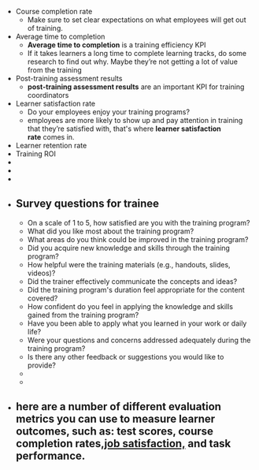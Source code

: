 - Course completion rate
	- Make sure to set clear expectations on what employees will get out of training.
- Average time to completion
	- **Average time to completion** is a training efficiency KPI
	- If it takes learners a long time to complete learning tracks, do some research to find out why. Maybe they’re not getting a lot of value from the training
- Post-training assessment results
	- **post-training assessment results** are an important KPI for training coordinators
- Learner satisfaction rate
	- Do your employees enjoy your training programs?
	- employees are more likely to show up and pay attention in training that they’re satisfied with, that's where **learner satisfaction rate** comes in.
- Learner retention rate
- Training ROI
-
-
-
- ## Survey questions for trainee
	- On a scale of 1 to 5, how satisfied are you with the training program?
	- What did you like most about the training program?
	- What areas do you think could be improved in the training program?
	- Did you acquire new knowledge and skills through the training program?
	- How helpful were the training materials (e.g., handouts, slides, videos)?
	- Did the trainer effectively communicate the concepts and ideas?
	- Did the training program's duration feel appropriate for the content covered?
	- How confident do you feel in applying the knowledge and skills gained from the training program?
	- Have you been able to apply what you learned in your work or daily life?
	- Were your questions and concerns addressed adequately during the training program?
	- Is there any other feedback or suggestions you would like to provide?
	-
	-
- here are a number of different evaluation metrics you can use to measure learner outcomes, such as: test scores, course completion rates,[job satisfaction,](https://www.simplilearn.com/ways-to-fall-in-love-with-your-job-again-article) and task performance.
	-